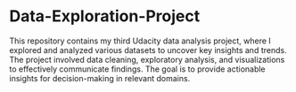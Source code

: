 # Data-Exploration-Project
This repository contains my third Udacity data analysis project, where I explored and analyzed various datasets to uncover key insights and trends. The project involved data cleaning, exploratory analysis, and visualizations to effectively communicate findings. The goal is to provide actionable insights for decision-making in relevant domains.
